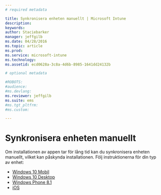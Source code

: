 ```yaml
---
# required metadata

title: Synkronisera enheten manuellt | Microsoft Intune
description:
keywords:
author: Staciebarker
manager: jeffgilb
ms.date: 04/28/2016
ms.topic: article
ms.prod:
ms.service: microsoft-intune
ms.technology:
ms.assetid: ecd0628a-3c8a-4d6b-8985-1641dd24132b

# optional metadata

#ROBOTS:
#audience:
#ms.devlang:
ms.reviewer: jeffgilb
ms.suite: ems
#ms.tgt_pltfrm:
#ms.custom:

---
```



# Synkronisera enheten manuellt

Om installationen av appen tar för lång tid kan du synkronisera enheten manuellt, vilket kan påskynda installationen. Följ instruktionerna för din typ av enhet:

* [Windows 10 Mobil](sync-your-device-manually-windows.md#windows-10-mobile)
* [Windows 10 Desktop](sync-your-device-manually-windows.md#windows-10-desktop)
* [Windows Phone 8.1](sync-your-device-manually-windows.md#windows-phone-8-1)
* [iOS](sync-your-device-manually-ios.md)

<!--HONumber=May16_HO1-->


